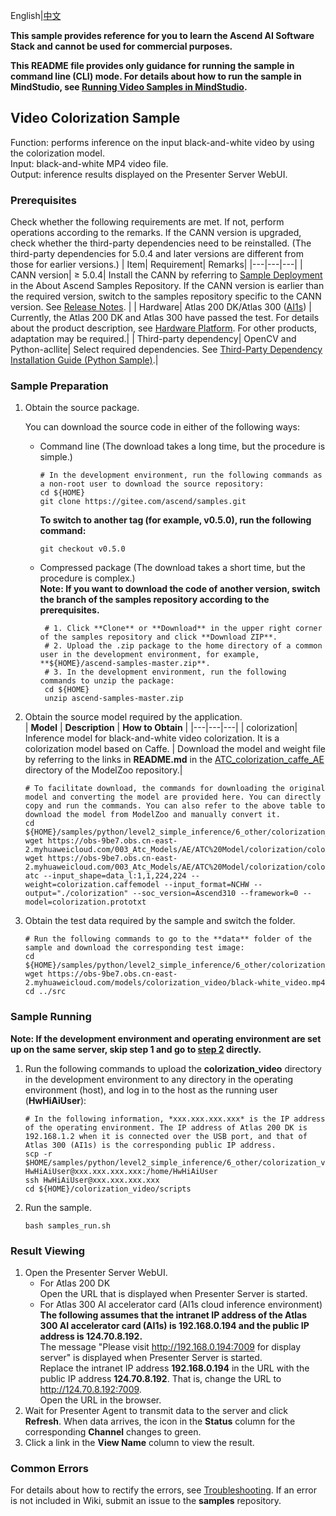 English|[中文](README_CN.md)
  
**This sample provides reference for you to learn the Ascend AI Software Stack and cannot be used for commercial purposes.**

**This README file provides only guidance for running the sample in command line (CLI) mode. For details about how to run the sample in MindStudio, see [Running Video Samples in MindStudio](https://gitee.com/ascend/samples/wikis/Mindstudio%E8%BF%90%E8%A1%8C%E8%A7%86%E9%A2%91%E6%A0%B7%E4%BE%8B?sort_id=3170138).**

## Video Colorization Sample
Function: performs inference on the input black-and-white video by using the colorization model.   
Input: black-and-white MP4 video file.   
Output: inference results displayed on the Presenter Server WebUI.

### Prerequisites
Check whether the following requirements are met. If not, perform operations according to the remarks. If the CANN version is upgraded, check whether the third-party dependencies need to be reinstalled. (The third-party dependencies for 5.0.4 and later versions are different from those for earlier versions.)
| Item| Requirement| Remarks|
|---|---|---|
| CANN version| ≥ 5.0.4| Install the CANN by referring to [Sample Deployment](https://gitee.com/ascend/samples#%E5%AE%89%E8%A3%85) in the About Ascend Samples Repository. If the CANN version is earlier than the required version, switch to the samples repository specific to the CANN version. See [Release Notes](https://gitee.com/ascend/samples/blob/master/README.md). |
| Hardware| Atlas 200 DK/Atlas 300 ([AI1s](https://support.huaweicloud.com/en-us/productdesc-ecs/ecs_01_0047.html#ecs_01_0047__section78423209366)) | Currently, the Atlas 200 DK and Atlas 300 have passed the test. For details about the product description, see [Hardware Platform](https://ascend.huawei.com/en/#/hardware/product). For other products, adaptation may be required.|
| Third-party dependency| OpenCV and Python-acllite| Select required dependencies. See [Third-Party Dependency Installation Guide (Python Sample)](https://gitee.com/ascend/samples/tree/master/python/environment).|

### Sample Preparation

1. Obtain the source package.

   You can download the source code in either of the following ways:  
    - Command line (The download takes a long time, but the procedure is simple.)
       ```    
       # In the development environment, run the following commands as a non-root user to download the source repository:   
       cd ${HOME}     
       git clone https://gitee.com/ascend/samples.git
       ```
       **To switch to another tag (for example, v0.5.0), run the following command:**
       ```
       git checkout v0.5.0
       ```
    - Compressed package (The download takes a short time, but the procedure is complex.)  
       **Note: If you want to download the code of another version, switch the branch of the samples repository according to the prerequisites.**  
       ``` 
        # 1. Click **Clone** or **Download** in the upper right corner of the samples repository and click **Download ZIP**.   
        # 2. Upload the .zip package to the home directory of a common user in the development environment, for example, **${HOME}/ascend-samples-master.zip**.    
        # 3. In the development environment, run the following commands to unzip the package:    
        cd ${HOME}    
        unzip ascend-samples-master.zip
       ```

2. Obtain the source model required by the application.   
    |  **Model** |  **Description** |  **How to Obtain** |
    |---|---|---|
    |  colorization| Inference model for black-and-white video colorization. It is a colorization model based on Caffe. |  Download the model and weight file by referring to the links in **README.md** in the [ATC_colorization_caffe_AE](https://gitee.com/ascend/ModelZoo-TensorFlow/tree/master/TensorFlow/contrib/cv/colorization/ATC_colorization_caffe_AE) directory of the ModelZoo repository.|
    ```
    # To facilitate download, the commands for downloading the original model and converting the model are provided here. You can directly copy and run the commands. You can also refer to the above table to download the model from ModelZoo and manually convert it.    
    cd ${HOME}/samples/python/level2_simple_inference/6_other/colorization_video/model    
    wget https://obs-9be7.obs.cn-east-2.myhuaweicloud.com/003_Atc_Models/AE/ATC%20Model/colorization/colorization.caffemodel    
    wget https://obs-9be7.obs.cn-east-2.myhuaweicloud.com/003_Atc_Models/AE/ATC%20Model/colorization/colorization.prototxt
    atc --input_shape=data_l:1,1,224,224 --weight=colorization.caffemodel --input_format=NCHW --output="./colorization" --soc_version=Ascend310 --framework=0 --model=colorization.prototxt
    ```
3. Obtain the test data required by the sample and switch the folder.
    ```
    # Run the following commands to go to the **data** folder of the sample and download the corresponding test image:
    cd ${HOME}/samples/python/level2_simple_inference/6_other/colorization_video/data
    wget https://obs-9be7.obs.cn-east-2.myhuaweicloud.com/models/colorization_video/black-white_video.mp4
    cd ../src
    ```

### Sample Running

**Note: If the development environment and operating environment are set up on the same server, skip step 1 and go to [step 2](#step_2) directly.**

1. Run the following commands to upload the **colorization_video** directory in the development environment to any directory in the operating environment (host), and log in to the host as the running user (**HwHiAiUser**):  
    ```
    # In the following information, *xxx.xxx.xxx.xxx* is the IP address of the operating environment. The IP address of Atlas 200 DK is 192.168.1.2 when it is connected over the USB port, and that of Atlas 300 (AI1s) is the corresponding public IP address.
    scp -r $HOME/samples/python/level2_simple_inference/6_other/colorization_video HwHiAiUser@xxx.xxx.xxx.xxx:/home/HwHiAiUser
    ssh HwHiAiUser@xxx.xxx.xxx.xxx
    cd ${HOME}/colorization_video/scripts    
    ```
2. <a name="step_2"></a>Run the sample.
   ```
   bash samples_run.sh
   ```

### Result Viewing

1. Open the Presenter Server WebUI.  
   - For Atlas 200 DK   
      Open the URL that is displayed when Presenter Server is started.   
   - For Atlas 300 AI accelerator card (AI1s cloud inference environment)    
      **The following assumes that the intranet IP address of the Atlas 300 AI accelerator card (AI1s) is 192.168.0.194 and the public IP address is 124.70.8.192.**    
      The message "Please visit http://192.168.0.194:7009 for display server" is displayed when Presenter Server is started.   
      Replace the intranet IP address **192.168.0.194** in the URL with the public IP address **124.70.8.192**. That is, change the URL to http://124.70.8.192:7009.   
      Open the URL in the browser.   
2. Wait for Presenter Agent to transmit data to the server and click **Refresh**. When data arrives, the icon in the **Status** column for the corresponding **Channel** changes to green.   
3. Click a link in the **View Name** column to view the result.  

### Common Errors
For details about how to rectify the errors, see [Troubleshooting](https://gitee.com/ascend/samples/wikis/%E5%B8%B8%E8%A7%81%E9%97%AE%E9%A2%98%E5%AE%9A%E4%BD%8D/%E4%BB%8B%E7%BB%8D). If an error is not included in Wiki, submit an issue to the **samples** repository.
